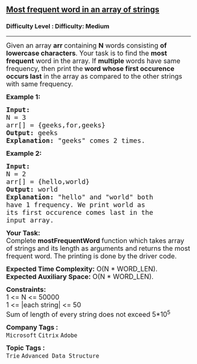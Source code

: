 <h2><a href="https://www.geeksforgeeks.org/problems/most-frequent-word-in-an-array-of-strings3528/1?page=3&company=Flipkart,Adobe&difficulty=Medium&status=unsolved&sortBy=accuracy">Most frequent word in an array of strings</a></h2><h3>Difficulty Level : Difficulty: Medium</h3><hr><div class="problems_problem_content__Xm_eO"><p><span style="font-size: 18px;">Given an array <strong>arr </strong>containing <strong>N</strong> words consisting <strong>of lowercase characters</strong>. Your task is to find the <strong>most frequent</strong> word in the array. If <strong>multiple </strong>words have same frequency, then print the<strong> word whose first occurence occurs last</strong> in the array as compared to the other strings with same frequency.</span></p>
<p><strong><span style="font-size: 18px;">Example 1:</span></strong></p>
<pre><strong><span style="font-size: 18px;">Input:
</span></strong><span style="font-size: 18px;">N = 3
arr[] = {geeks,for,geeks}
<strong>Output: </strong>geeks<strong>
Explanation: </strong>"geeks" comes 2 times.</span>
</pre>
<p><strong><span style="font-size: 18px;">Example 2:</span></strong></p>
<pre><strong><span style="font-size: 18px;">Input:
</span></strong><span style="font-size: 18px;">N = 2
arr[] = {hello,world}
<strong>Output: </strong>world<strong>
Explanation: </strong>"hello" and "world" both
have 1 frequency. We print world as
its first occurence comes last in the
input array.</span></pre>
<p><span style="font-size: 18px;"><strong>Your Task:</strong><br>Complete<strong>&nbsp;mostFrequentWord&nbsp;</strong>function which takes array of strings and its length as arguments and returns the most frequent word. The printing is done by the driver code.</span></p>
<p><span style="font-size: 18px;"><strong>Expected Time Complexity:</strong>&nbsp;O(N * WORD_LEN).<br><strong>Expected Auxiliary Space:</strong>&nbsp;O(N * WORD_LEN).</span></p>
<div><span style="font-size: 18px;"><strong>Constraints:</strong><br>1 &lt;= N &lt;= 50000<br>1 &lt;= |each string| &lt;= 50</span></div>
<div><span style="font-size: 18px;">Sum of length of every string does not exceed&nbsp;5*10<sup>5</sup></span></div></div><p><span style=font-size:18px><strong>Company Tags : </strong><br><code>Microsoft</code>&nbsp;<code>Citrix</code>&nbsp;<code>Adobe</code>&nbsp;<br><p><span style=font-size:18px><strong>Topic Tags : </strong><br><code>Trie</code>&nbsp;<code>Advanced Data Structure</code>&nbsp;